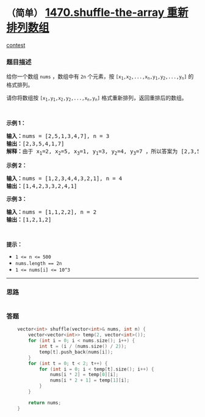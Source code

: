 # `（简单）` [1470.shuffle-the-array 重新排列数组](https://leetcode-cn.com/problems/shuffle-the-array/)

[contest](https://leetcode-cn.com/contest/weekly-contest-192/problems/shuffle-the-array/)

### 题目描述
<p>给你一个数组 <code>nums</code> ，数组中有 <code>2n</code> 个元素，按 <code>[x<sub>1</sub>,x<sub>2</sub>,...,x<sub>n</sub>,y<sub>1</sub>,y<sub>2</sub>,...,y<sub>n</sub>]</code> 的格式排列。</p>

<p>请你将数组按 <code>[x<sub>1</sub>,y<sub>1</sub>,x<sub>2</sub>,y<sub>2</sub>,...,x<sub>n</sub>,y<sub>n</sub>]</code> 格式重新排列，返回重排后的数组。</p>

<p>&nbsp;</p>

<p><strong>示例 1：</strong></p>

<pre><strong>输入：</strong>nums = [2,5,1,3,4,7], n = 3
<strong>输出：</strong>[2,3,5,4,1,7] 
<strong>解释：</strong>由于 x<sub>1</sub>=2, x<sub>2</sub>=5, x<sub>3</sub>=1, y<sub>1</sub>=3, y<sub>2</sub>=4, y<sub>3</sub>=7 ，所以答案为 [2,3,5,4,1,7]
</pre>

<p><strong>示例 2：</strong></p>

<pre><strong>输入：</strong>nums = [1,2,3,4,4,3,2,1], n = 4
<strong>输出：</strong>[1,4,2,3,3,2,4,1]
</pre>

<p><strong>示例 3：</strong></p>

<pre><strong>输入：</strong>nums = [1,1,2,2], n = 2
<strong>输出：</strong>[1,2,1,2]
</pre>

<p>&nbsp;</p>

<p><strong>提示：</strong></p>

<ul>
	<li><code>1 <= n <= 500</code></li>
	<li><code>nums.length == 2n</code></li>
	<li><code>1 <= nums[i] <= 10^3</code></li>
</ul>


---
### 思路
```
```



### 答题
``` C++
    vector<int> shuffle(vector<int>& nums, int n) {
        vector<vector<int>> temp(2, vector<int>());
        for (int i = 0; i < nums.size(); i++) {
            int t = (i / (nums.size() / 2));
            temp[t].push_back(nums[i]);
        }
        for (int t = 0; t < 2; t++) {
            for (int i = 0; i < temp[t].size(); i++) {
                nums[i * 2] = temp[0][i];
                nums[i * 2 + 1] = temp[1][i];
            }
        }

        return nums;
    }
```




